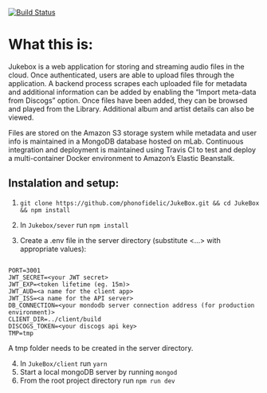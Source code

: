 [![Build Status](https://travis-ci.org/phonofidelic/JukeBox.svg?branch=master)](https://travis-ci.org/phonofidelic/JukeBox)

# What this is:

Jukebox is a web application for storing and streaming audio files in the cloud. Once authenticated, users are able to upload files through the application. A backend process scrapes each uploaded file for metadata and additional information can be added by enabling the “Import meta-data from Discogs” option. Once files have been added, they can be browsed and played from the Library. Additional album and artist details can also be viewed.

Files are stored on the Amazon S3 storage system while metadata and user info is maintained in a MongoDB database hosted on mLab. Continuous integration and deployment is maintained using Travis CI to test and deploy a multi-container Docker environment to Amazon’s Elastic Beanstalk.

## Instalation and setup:

1. `git clone https://github.com/phonofidelic/JukeBox.git && cd JukeBox && npm install`

2. In `Jukebox/sever` run `npm install`
3. Create a .env file in the server directory (substitute <...> with appropriate values):

```

PORT=3001
JWT_SECRET=<your JWT secret>
JWT_EXP=<token lifetime (eg. 15m)>
JWT_AUD=<a name for the client app>
JWT_ISS=<a name for the API server>
DB_CONNECTION=<your mondodb server connection address (for production environment)>
CLIENT_DIR=../client/build
DISCOGS_TOKEN=<your discogs api key>
TMP=tmp
```

A tmp folder needs to be created in the server directory.

4. In `JukeBox/client` run `yarn`
5. Start a local mongoDB server by running `mongod`
6. From the root project directory run `npm run dev`
